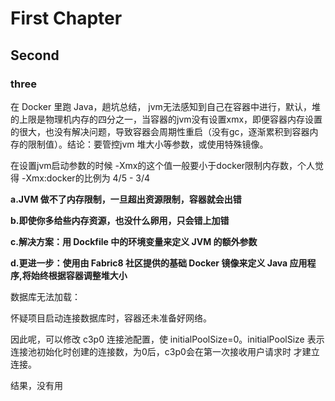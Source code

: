 # First Chapter

## Second
### three

在 Docker 里跑 Java，趟坑总结， jvm无法感知到自己在容器中进行，默认，堆的上限是物理机内存的四分之一，当容器的jvm没有设置xmx，即便容器内存设置的很大，也没有解决问题，导致容器会周期性重启（没有gc，逐渐累积到容器内存的限制值）。结论：要管控jvm 堆大小等参数，或使用特殊镜像。

在设置jvm启动参数的时候 -Xmx的这个值一般要小于docker限制内存数，个人觉得 -Xmx:docker的比例为 4/5 - 3/4

**a.JVM 做不了内存限制，一旦超出资源限制，容器就会出错**

**b.即使你多给些内存资源，也没什么卵用，只会错上加错**

**c.解决方案：用 Dockfile 中的环境变量来定义 JVM 的额外参数**

**d.更进一步：使用由 Fabric8 社区提供的基础 Docker 镜像来定义 Java 应用程序,将始终根据容器调整堆大小**

 





数据库无法加载：

怀疑项目启动连接数据库时，容器还未准备好网络。

因此呢，可以修改 c3p0 连接池配置，使 initialPoolSize=0。initialPoolSize 表示连接池初始化时创建的连接数，为0后，c3p0会在第一次接收用户请求时 才建立连接。

结果，没有用